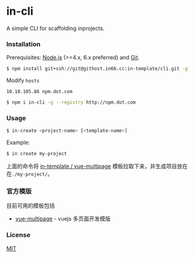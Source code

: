 # in-cli

A simple CLI for scaffolding inprojects.

### Installation

Prerequisites: [Node.js](https://nodejs.org/en/) (>=4.x, 6.x preferred) and [Git](https://git-scm.com/).

``` bash
$ npm install git+ssh://git@githost.in66.cc:in-template/cli.git -g
```

Modify `hosts`
``` vim
10.10.105.86 npm.dot.com
```

``` bash 
$ npm i in-cli -g --registry http://npm.dot.com
```

### Usage

``` bash
$ in-create <project-name> [<template-name>]
```

Example:

``` bash
$ in create my-project
```

上面的命令将 [in-template / vue-multipage](http://githost.in66.cc/in-template/vue-multipage) 模板拉取下来，并生成项目放在在`./my-project/`。

### 官方模版

目前可用的模板包括

- [vue-multipage](http://githost.in66.cc/in-template/vue-multipage) - vuejs 多页面开发模版

### License

[MIT](http://opensource.org/licenses/MIT)
